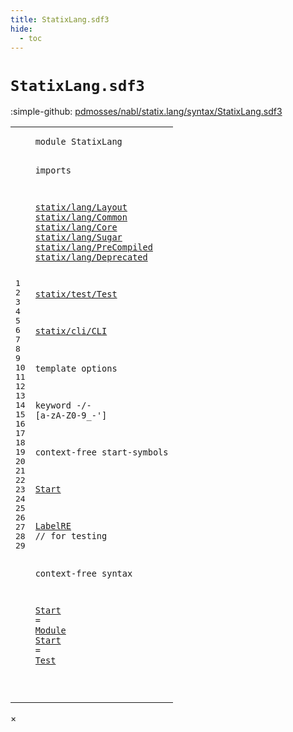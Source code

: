 ```yaml
---
title: StatixLang.sdf3
hide:
  - toc
---
```


# `StatixLang.sdf3`

:simple-github: [pdmosses/nabl/statix.lang/syntax/StatixLang.sdf3]

[pdmosses/nabl/statix.lang/syntax/StatixLang.sdf3]: https://github.com/pdmosses/nabl/blob/master/statix.lang/syntax/StatixLang.sdf3 "The source file on GitHub"

<div class="sdf3"><table class="highlighttable"><tbody><tr><td class="linenos"><div class="linenodiv"><pre><span></span>1
2
3
4
5
6
7
8
9
10
11
12
13
14
15
16
17
18
19
20
21
22
23
24
25
26
27
28
29
</pre></div></td>
<td class="code"><pre><code><span class="keyword">module</span> <span id="StatixLang_1_8" title="a definition with no references">StatixLang</span>

<span class="keyword">imports</span>

  <a href="../statix/lang/Layout.sdf3/#statix/lang/Layout_1_8" id="statix/lang/Layout_5_3" title="a reference to a single-file definition">statix/lang/Layout</a>
  <a href="../statix/lang/Common.sdf3/#statix/lang/Common_1_8" id="statix/lang/Common_6_3" title="a reference to a single-file definition">statix/lang/Common</a>
  <a href="../statix/lang/Core.sdf3/#statix/lang/Core_1_8" id="statix/lang/Core_7_3" title="a reference to a single-file definition">statix/lang/Core</a>
  <a href="../statix/lang/Sugar.sdf3/#statix/lang/Sugar_1_8" id="statix/lang/Sugar_8_3" title="a reference to a single-file definition">statix/lang/Sugar</a>
  <a href="../statix/lang/PreCompiled.sdf3/#statix/lang/PreCompiled_1_8" id="statix/lang/PreCompiled_9_3" title="a reference to a single-file definition">statix/lang/PreCompiled</a>
  <a href="../statix/lang/Deprecated.sdf3/#statix/lang/Deprecated_1_8" id="statix/lang/Deprecated_10_3" title="a reference to a single-file definition">statix/lang/Deprecated</a>

  <a href="../statix/test/Test.sdf3/#statix/test/Test_1_8" id="statix/test/Test_12_3" title="a reference to a single-file definition">statix/test/Test</a>

  <a href="../statix/cli/CLI.sdf3/#statix/cli/CLI_1_8" id="statix/cli/CLI_14_3" title="a reference to a single-file definition">statix/cli/CLI</a>

<span class="keyword">template options</span>

  <span class="keyword">keyword</span> -/- [<span class="cons_Regular">a</span>-<span class="cons_Regular">z</span><span class="cons_Regular">A</span>-<span class="cons_Regular">Z</span><span class="cons_Regular">0</span>-<span class="cons_Regular">9</span>\_\-\']

<span class="keyword">context-free start-symbols</span>

  <a href="#Start_28_3" id="Start_22_3" title="a reference to a single-file definition">Start</a>

  <a href="../statix/lang/Deprecated.sdf3/#LabelRE_87_3" id="LabelRE_24_3" title="a reference to a single-file definition">LabelRE</a> <span class="layout">// for testing</span>

<span class="keyword">context-free syntax</span>

  <a href="#Start_22_3" id="Start_28_3" title="a definition with a single reference">Start</a> = <a href="../statix/lang/Core.sdf3/#Module_18_3" id="Module_28_11" title="a reference to a single-file definition">Module</a>
  <a href="#Start_22_3" id="Start_29_3" title="a definition with a single reference">Start</a> = <a href="../statix/test/Test.sdf3/#Test_21_3" id="Test_29_11" title="a reference to a single-file definition">Test</a>

</code></pre></td></tr></tbody></table></div>

<div id="modal">
  <div id="modal-content">
    <span id="modal-close">&times;</span>
    <h2 id="modal-h2"></h2>
    <p  id="modal-p"></p>
    <ul id="modal-ul"></ul>
  </div>
</div>
